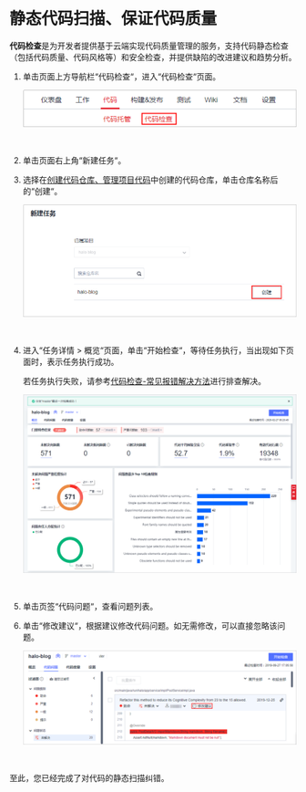 # **静态代码扫描、保证代码质量**<a name="devcloud_qs_0204"></a>

**代码检查**是为开发者提供基于云端实现代码质量管理的服务，支持代码静态检查（包括代码质量、代码风格等）和安全检查，并提供缺陷的改进建议和趋势分析。

1.  单击页面上方导航栏“代码检查“，进入“代码检查“页面。

    ![](figures/选择目录-代码检查.png)

      

2.  单击页面右上角“新建任务“。
3.  选择在[创建代码仓库、管理项目代码](基于Java的Web应用开发-创建代码仓库-管理项目代码.md)中创建的代码仓库，单击仓库名称后的“创建“。

    ![](figures/Java-新建代码检查任务.png)

      

4.  进入“任务详情  \>  概览“页面，单击“开始检查“，等待任务执行，当出现如下页面时，表示任务执行成功。

    若任务执行失败，请参考[代码检查-常见报错解决方法](https://support.huaweicloud.com/codecheck_faq/codecheck_02_0002.html)进行排查解决。

    ![](figures/Java-代码检查结果.png)

      

5.  单击页签“代码问题“，查看问题列表。
6.  单击“修改建议“，根据建议修改代码问题。如无需修改，可以直接忽略该问题。

    ![](figures/Java-查看修改建议.png)

      


至此，您已经完成了对代码的静态扫描纠错。

  

